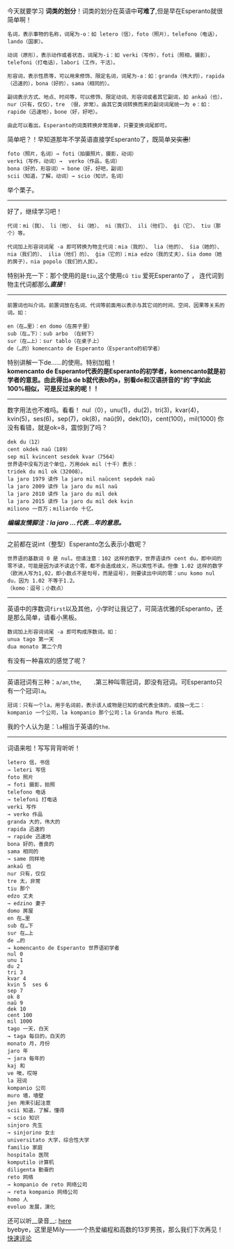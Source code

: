 今天就要学习 **词类的划分**！词类的划分在英语中**可难了**,但是早在Esperanto就很简单啊！
```
名词，表示事物的名称，词尾为-o：如 letero（信），foto（照片），telefono（电话），lando（国家）。

动词（原形），表示动作或者状态，词尾为-i：如 verki（写作），foti（照相，摄影），telefoni（打电话），labori（工作，干活）。

形容词，表示性质等，可以用来修饰、限定名词，词尾为-a：如：granda（伟大的），rapida（迅速的），bona（好的），sama（相同的）。

副词表示方式、地点、时间等，可以修饰、限定动词、形容词或者其它副词，如 ankaŭ（也），nur（只有，仅仅），tre （很，非常）。由其它类词转换而来的副词词尾统一为 e：如：rapide（迅速地），bone（好，好吧）。

由此可以看出，Esperanto的词类转换非常简单，只要变换词尾即可。
```
简单吧？！早知道那年不学英语直接学Esperanto了，既简单~~又实惠~~!
```
foto（照片，名词）→ foti（拍摄照片，摄影，动词）
verki（写作，动词）→  verko（作品，名词）
bona（好的，形容词）→ bone（好，好吧，副词）
scii（知道，了解，动词）→ scio（知识，名词）
```
举个栗子。
***
好了，继续学习吧！
```
代词：mi（我）、 li（他）、 ŝi（她）、 ni（我们）、 ili（他们）、 ĝi（它）、 tiu（那个）等。

代词加上形容词词尾 -a 即可转换为物主代词：mia（我的）、 lia（他的）、 ŝia（她的）、 nia（我们的）、 ilia（他们 的）、 ĝia（它的）；mia edzo（我的丈夫），ŝia domo（她的房子），nia popolo（我们的人民）。
```
特别补充一下：那个使用的是`tiu`,这个使用`cû tiu`
爱死Esperanto了 ， 连代词到物主代词都那么***直接*** !
***
```
前置词也叫介词。前置词放在名词、代词等前面用以表示与其它词的时间、空间、因果等关系的词。如：

en（在…里）：en domo（在房子里）
sub（在…下）：sub arbo （在树下）
sur（在…上）：sur tablo（在桌子上）
de（…的）komencanto de Esperanto（Esperanto的初学者）
```
特别讲解一下de……的使用。特别加粗！<br>
__komencanto de Esperanto代表的是Esperanto的初学者，komencanto就是初学者的意思。由此得出a de b就代表b的a，别看de和汉语拼音的“的”字如此100%相似， 可是反过来的呢！！__
***
数字用法也不难吗。看看！
nul（0），unu(1)，du(2)，tri(3)，kvar(4)，kvin(5)，ses(6)，sep(7)，ok(8)，naŭ(9)，dek(10)，cent(100)，mil(1000)
你没有看错，就是ok=8，震惊到了吗？
```
dek du（12）
cent okdek naŭ（189）
sep mil kvincent sesdek kvar（7564）
世界语中没有万这个单位，万用dek mil（十千）表示：
tridek du mil ok（32008）。
la jaro 1979 读作 la jaro mil naŭcent sepdek naŭ
la jaro 2009 读作 la jaro du mil naŭ
la jaro 2010 读作 la jaro du mil dek
la jaro 2015 读作 la jaro du mil dek kvin
miliono 一百万；miliardo 十亿。
```
___编编友情脚注：la jaro …代表…年的意思。___
***
之前都在说int（整型）Esperanto怎么表示小数呢？
```
世界语的基数词 0 是 nul。但请注意：102 这样的数字，世界语读作 cent du，即中间的零不读，可能是因为读不读这个零，都不会造成歧义，所以索性不读。但像 1.02 这样的数字（欧洲人写为1,02，即小数点不是句号，而是逗号），则要读出中间的零：unu komo nul du，因为 1.02 不等于1.2。
（komo：逗号；小数点）
```
***
英语中的序数词`first`以及其他，小学时让我记了，可简洁优雅的Esperanto，还是那么简单，请看小黑板。
```
数词加上形容词词尾 -a 即可构成序数词。如：
unua tago 第一天
dua monato 第二个月
```
有没有一种喜欢的感觉了呢？
***
英语冠词有三种：`a/an`,`the`,`    `.第三种叫零冠词，即没有冠词。可Esperanto只有一个冠词`la`。
```
冠词：只有一个la，用于名词前，表示该人或物是已知的或代表全体的，或独一无二：kompanio 一个公司，la kompanio 那个公司；la Granda Muro 长城。
```
我的个人认为是：`la`相当于英语的`the`.
***
词语来啦！写写背背听听！
```
letero 信，书信
→ leteri 写信
foto 照片
→ foti 摄影，拍照
telefono 电话
→ telefoni 打电话
verki 写作
→ verko 作品
granda 大的，伟大的
rapida 迅速的
→ rapide 迅速地
bona 好的，善良的
sama 相同的
→ same 同样地
ankaŭ 也
nur 只有，仅仅
tre 太，非常
tiu 那个
edzo 丈夫
→ edzino 妻子
domo 房屋
en 在…里
sub 在…下
sur 在…上
de …的
→ komencanto de Esperanto 世界语初学者
nul 0
unu 1
du 2
tri 3
kvar 4
kvin 5	ses 6
sep 7
ok 8
naŭ 9
dek 10
cent 100
mil 1000
tago 一天，白天
→ taga 每日的，白天的
monato 月，月份
jaro 年
→ jara 每年的
kaj 和
ve 唉，哎呀
la 冠词
kompanio 公司
muro 墙，墙壁
jen 用来引起注意
scii 知道，了解，懂得
→ scio 知识
sinjoro 先生
→ sinjorino 女士
universitato 大学，综合性大学
familio 家庭
hospitalo 医院
komputilo 计算机
diligenta 勤奋的
reto 网络
→ kompanio de reto 网络公司
→ reta kompanio 网络公司
homo 人
evoluo 发展，演化
```
还可以听__录音__: [here](http://reto.cn/kurso/sono/leciono02/vortolisto.mp3)<br>
byebye，这里是Mily——一个热爱编程和高数的13岁男孩，那么我们下次再见！
[快速评论](https://github.com/momoNorthy/article/issues/2)
